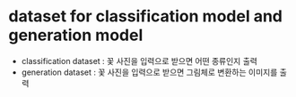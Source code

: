 # dataset for classification model and generation model  
- classification dataset : 꽃 사진을 입력으로 받으면 어떤 종류인지 출력  
- generation dataset : 꽃 사진을 입력으로 받으면 그림체로 변환하는 이미지를 출력
